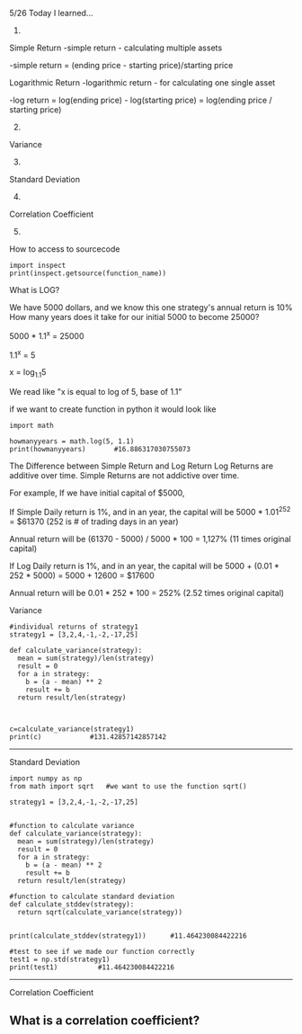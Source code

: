 5/26 Today I learned...

1.
Simple Return
-simple return - calculating multiple assets

-simple return = (ending price - starting price)/starting price

Logarithmic Return
-logarithmic return - for calculating one single asset

-log return = log(ending price) - log(starting price) = log(ending price / starting price)

2.
Variance


3.
Standard Deviation


4.
Correlation Coefficient


5.
How to access to sourcecode
```
import inspect
print(inspect.getsource(function_name))
```


What is LOG?

We have 5000 dollars, and we know this one strategy's annual return is 10%
How many years does it take for our initial 5000 to become 25000?

5000 * 1.1<sup>x</sup> = 25000

1.1<sup>x</sup> = 5

x = log<sub>1.1</sub>5

We read like
"x is equal to log of 5, base of 1.1"

if we want to create function in python
it would look like

```
import math

howmanyyears = math.log(5, 1.1) 
print(howmanyyears)       #16.886317030755073
```

The Difference between Simple Return and Log Return
Log Returns are additive over time.
Simple Returns are not addictive over time.

For example,
If we have initial capital of $5000,

If Simple Daily return is 1%, and in an year, the capital will be 5000 * 1.01<sup>252</sup> = $61370 (252 is # of trading days in an year) 

Annual return will be (61370 - 5000) / 5000 * 100 =  1,127% (11 times original capital)

If Log Daily return is 1%, and in an year, the capital will be 5000 + (0.01 * 252 * 5000) = 5000 + 12600 = $17600

Annual return will be 0.01 * 252 * 100 = 252% (2.52 times original capital)


Variance
```
#individual returns of strategy1
strategy1 = [3,2,4,-1,-2,-17,25]

def calculate_variance(strategy):
  mean = sum(strategy)/len(strategy)
  result = 0
  for a in strategy:
    b = (a - mean) ** 2
    result += b
  return result/len(strategy) 



c=calculate_variance(strategy1)
print(c)            #131.42857142857142
```

---
Standard Deviation
```
import numpy as np
from math import sqrt   #we want to use the function sqrt()

strategy1 = [3,2,4,-1,-2,-17,25]


#function to calculate variance
def calculate_variance(strategy):
  mean = sum(strategy)/len(strategy)
  result = 0
  for a in strategy:
    b = (a - mean) ** 2
    result += b
  return result/len(strategy)

#function to calculate standard deviation
def calculate_stddev(strategy):
  return sqrt(calculate_variance(strategy))


print(calculate_stddev(strategy1))      #11.464230084422216

#test to see if we made our function correctly
test1 = np.std(strategy1)
print(test1)          #11.464230084422216

```
---
Correlation Coefficient

What is a correlation coefficient?
- 
```

```
